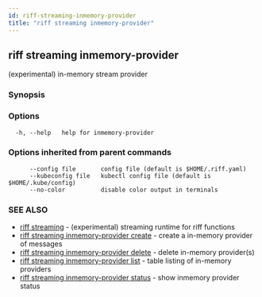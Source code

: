 ```yaml
---
id: riff-streaming-inmemory-provider
title: "riff streaming inmemory-provider"
---
```

## riff streaming inmemory-provider

(experimental) in-memory stream provider

### Synopsis

<todo>

### Options

```
  -h, --help   help for inmemory-provider
```

### Options inherited from parent commands

```
      --config file       config file (default is $HOME/.riff.yaml)
      --kubeconfig file   kubectl config file (default is $HOME/.kube/config)
      --no-color          disable color output in terminals
```

### SEE ALSO

* [riff streaming](riff_streaming.md)	 - (experimental) streaming runtime for riff functions
* [riff streaming inmemory-provider create](riff_streaming_inmemory-provider_create.md)	 - create a in-memory provider of messages
* [riff streaming inmemory-provider delete](riff_streaming_inmemory-provider_delete.md)	 - delete in-memory provider(s)
* [riff streaming inmemory-provider list](riff_streaming_inmemory-provider_list.md)	 - table listing of in-memory providers
* [riff streaming inmemory-provider status](riff_streaming_inmemory-provider_status.md)	 - show inmemory provider status

